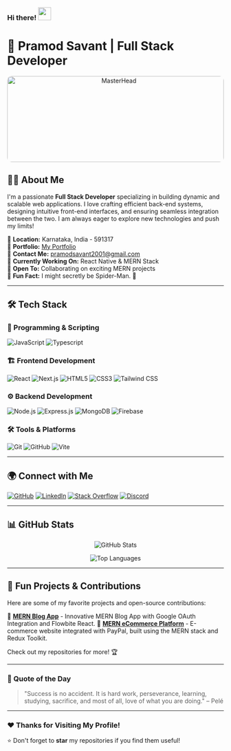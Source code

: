 ### Hi there! <img src="https://user-images.githubusercontent.com/18350557/176309783-0785949b-9127-417c-8b55-ab5a4333674e.gif" width="30px">

# 🚀 Pramod Savant | Full Stack Developer

<div align="center">
  <img src="https://res.cloudinary.com/dloylpool/image/upload/v1741150479/c18qggwaxycr7mosglrc.jpg" width="100%" height="200px" style="object-fit: cover; border-radius: 10px;" alt="MasterHead">
</div>

## 👨‍💻 About Me

I'm a passionate **Full Stack Developer** specializing in building dynamic and scalable web applications. I love crafting efficient back-end systems, designing intuitive front-end interfaces, and ensuring seamless integration between the two. I am always eager to explore new technologies and push my limits!

🔹 **Location:** Karnataka, India - 591317  
🔹 **Portfolio:** [My Portfolio](https://pramod-savant.onrender.com/)  
🔹 **Contact Me:** [pramodsavant2001@gmail.com](mailto:pramodsavant2001@gmail.com)  
🔹 **Currently Working On:** React Native & MERN Stack  
🔹 **Open To:** Collaborating on exciting MERN projects  
🔹 **Fun Fact:** I might secretly be Spider-Man. 🤫

---

## 🛠️ Tech Stack

### 🚀 Programming & Scripting
![JavaScript](https://img.shields.io/badge/JavaScript-F7DF1E?style=flat&logo=javascript&logoColor=black)
![Typescript](https://img.shields.io/badge/TypeScript-3178C6?style=flat&logo=typescript&logoColor=white)

### 🏗️ Frontend Development
![React](https://img.shields.io/badge/React-61DAFB?style=flat&logo=react&logoColor=black)
![Next.js](https://img.shields.io/badge/Next.js-000000?style=flat&logo=next.js&logoColor=white)
![HTML5](https://img.shields.io/badge/HTML5-E34F26?style=flat&logo=html5&logoColor=white)
![CSS3](https://img.shields.io/badge/CSS3-1572B6?style=flat&logo=css3&logoColor=white)
![Tailwind CSS](https://img.shields.io/badge/TailwindCSS-38B2AC?style=flat&logo=tailwind-css&logoColor=white)

### ⚙️ Backend Development
![Node.js](https://img.shields.io/badge/Node.js-43853D?style=flat&logo=node.js&logoColor=white)
![Express.js](https://img.shields.io/badge/Express.js-000000?style=flat&logo=express&logoColor=white)
![MongoDB](https://img.shields.io/badge/MongoDB-47A248?style=flat&logo=mongodb&logoColor=white)
![Firebase](https://img.shields.io/badge/Firebase-FFCA28?style=flat&logo=firebase&logoColor=black)

### 🛠️ Tools & Platforms
![Git](https://img.shields.io/badge/Git-F05032?style=flat&logo=git&logoColor=white)
![GitHub](https://img.shields.io/badge/GitHub-181717?style=flat&logo=github&logoColor=white)
![Vite](https://img.shields.io/badge/Vite-646CFF?style=flat&logo=vite&logoColor=white)

---

## 🌍 Connect with Me

<p align="left">
<a href="https://www.github.com/pammu453" target="_blank"><img src="https://img.shields.io/badge/GitHub-181717?style=for-the-badge&logo=github&logoColor=white" alt="GitHub"></a>
<a href="https://www.linkedin.com/in/pramod-savant-535031226" target="_blank"><img src="https://img.shields.io/badge/LinkedIn-0A66C2?style=for-the-badge&logo=linkedin&logoColor=white" alt="LinkedIn"></a>
<a href="https://www.stackoverflow.com/users/23172605/pramod-savant" target="_blank"><img src="https://img.shields.io/badge/StackOverflow-FE7A16?style=for-the-badge&logo=stackoverflow&logoColor=white" alt="Stack Overflow"></a>
<a href="https://discord.com/users/767414399047565352" target="_blank"><img src="https://img.shields.io/badge/Discord-5865F2?style=for-the-badge&logo=discord&logoColor=white" alt="Discord"></a>
</p>

---

## 📊 GitHub Stats

<p align="center">
  <img src="https://github-readme-stats.vercel.app/api?username=pammu453&show_icons=true&count_private=true&theme=tokyonight&hide_border=true" alt="GitHub Stats">
</p>

<p align="center">
  <img src="https://github-readme-stats.vercel.app/api/top-langs/?username=pammu453&langs_count=10&layout=compact&theme=tokyonight&hide_border=true" alt="Top Languages">
</p>

---

## 🚀 Fun Projects & Contributions

Here are some of my favorite projects and open-source contributions:

🔹 **[MERN Blog App](https://github.com/pammu453/blogs)** - Innovative MERN Blog App with Google OAuth Integration and Flowbite React.
🔹 **[MERN eCommerce Platform](https://github.com/pammu453/proshop)** - E-commerce website integrated with PayPal, built using the MERN stack and Redux Toolkit.

Check out my repositories for more! 🏆

---

### 🎯 Quote of the Day

> "Success is no accident. It is hard work, perseverance, learning, studying, sacrifice, and most of all, love of what you are doing." – Pelé

---

### ❤️ Thanks for Visiting My Profile!

⭐ Don't forget to **star** my repositories if you find them useful!
